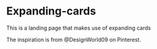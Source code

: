 # Expanding-cards
This is a landing page that makes use of expanding cards

The inspiration is from @DesignWorld09 on Pinterest.
